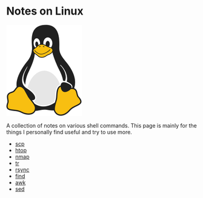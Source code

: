 # Notes on Linux

![Linux Penguin Logo](img/penguin.png)

A collection of notes on various shell commands. This page is mainly for the
things I personally find useful and try to use more.

- [scp](scp.md)
- [htop](htop.md)
- [nmap](nmap.md)
- [tr](tr.md)
- [rsync](rsync.md)
- [find](find.md)
- [awk](awk.md)
- [sed](sed.md)
